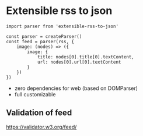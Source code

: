 # Extensible rss to json

```
import parser from 'extensible-rss-to-json'

const parser = createParser()
const feed = parser(rss, {
    image: (nodes) => ({
        image: {
            title: nodes[0].title[0].textContent,
            url: nodes[0].url[0].textContent
        }
    })
})
```

- zero dependencies for web (based on DOMParser)
- full customizable

## Validation of feed

https://validator.w3.org/feed/
